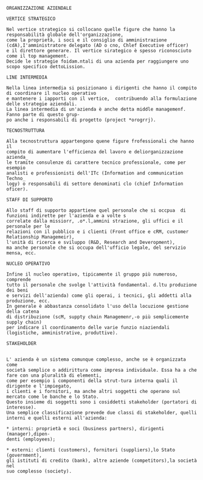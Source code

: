     ORGANIZZAZIONE AZIENDALE
    
    VERTICE STRATEGICO
    
    Nel vertice strategico si collocano quelle figure che hanno la responsabilità globale dell'organizzazione, 
    come la proprietà, i soci e il consiglio di amministrazione (cdA),I'amministratore delegato (AD o cno, Chlef Executive officer) 
    e il direttore generare. Il vertice sirategico è spesso riconosciuto come il top management.
    Decide le strategie foidam.ntali di una azienda per raggiungere uno scopo specifico dettoLission.
    
    LINE INTERMEDIA
    
    Nella linea intermedia si posizionano i dirigenti che hanno il compito di coordinare il nucleo operativo 
    e mantenere i iapporti con il vertice,  contribuendo alla formulazione delle strategie aziendali.
    La linea intermedia di un'azienda è anche detta middle managemenf. Fanno parte di questo grup-
    po anche i responsabili di progetto (project *orogrrj).
    
    TECNOSTRUTTURA
    
    Alla tecnostruttura appartengono quene figure frofessionali che hanno il
    compito di aumentare l'efficienza del lavoro e deliorganizzazione azienda_
    le tramite consulenze di carattere tecnico professionale, come per esempio
    analisti e professionisti dell'ITc (Information and communication Techno_
    logy) o responsabili di settore denominati clo (chief Information oficer).
    
    STAFF DI SUPPORTO
    
    Allo staff di supporto appartiene quel personale che si occpua  di funzioni indirette per l'azienda e a volte s
    correlate dalla missiorr, .o*.l,ammini strazione, gli uffici e il personale per le 
    relazioni con il pubblico e i clienti (Front office e cRM, customer Relationship Managemeir),
    l'unità di ricerca e sviluppo (R&D, Research and Deveropment),
    ma anche personale che si occupa dell'ufficio legale, del servizio mensa, ecc.
    
    NUCLEO OPERATIVO
    
    Infine il nucleo operativo, tipicamente il gruppo più numeroso, comprende
    tutto il personale che svolge l'attività fondamental. d.ltu produzione dei beni
    e servizi dell'azienda) come gli operai, i tecnici, gli addetti alla produzione, ecc.
    In generale è abbastanza consolidato l'uso della locuzione gestione della catena
    di distribuzione (scM, suppty chain Managemenr,-o più semplicemente supply chain) 
    per indicare il coordinamento delle varie funzio niaziendali (logistiche, amministrative, produttive).
    
    STAKEHOLDER
    
    
    L' azienda è un sistema comunque complesso, anche se è organizzata come
    società semplice o addirittura come impresa individuale. Essa ha a che fare con una pluralità di elementi,
    come per esempio i componenti della strut-tura interna quali il dirigente e l'impiegato,
    i clienti e i fornitori, ma anche altri soggetti che operano sul mercato come le banche e lo Stato.
    Questo insieme di soggetti sono i cosiddetti stakeholder (portatori di interesse).
    Una semplice classificazione prevede due classi di stakeholder, quelli interni e quelli esterni all'azienda:
    
    * interni: proprietà e soci (business partners), dirigenti (manager),dipen-
    denti (employees);
    
    * esterni: clienti (customers), fornitori (suppliers),lo Stato (government),
    gli istituti di credito (bank), altre aziende (competitors),la società nel
    suo complesso (society).
